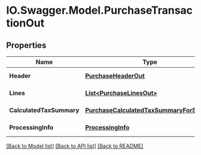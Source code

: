 # IO.Swagger.Model.PurchaseTransactionOut
## Properties

Name | Type | Description | Notes
------------ | ------------- | ------------- | -------------
**Header** | [**PurchaseHeaderOut**](PurchaseHeaderOut.md) |  | [default to null]
**Lines** | [**List&lt;PurchaseLinesOut&gt;**](PurchaseLinesOut.md) |  | [default to null]
**CalculatedTaxSummary** | [**PurchaseCalculatedTaxSummaryForService**](PurchaseCalculatedTaxSummaryForService.md) |  | [default to null]
**ProcessingInfo** | [**ProcessingInfo**](ProcessingInfo.md) |  | [default to null]

[[Back to Model list]](../README.md#documentation-for-models) [[Back to API list]](../README.md#documentation-for-api-endpoints) [[Back to README]](../README.md)

